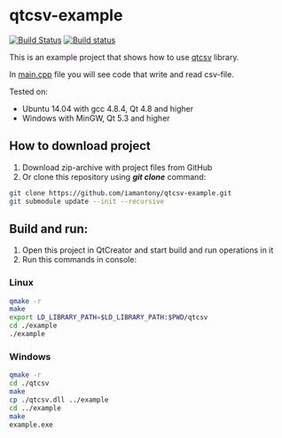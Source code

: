 # qtcsv-example

[![Build Status](https://travis-ci.org/iamantony/qtcsv-example.svg?branch=dev)](https://travis-ci.org/iamantony/qtcsv-example) [![Build status](https://ci.appveyor.com/api/projects/status/s1q16r12r2m4wk5k/branch/master?svg=true)](https://ci.appveyor.com/project/iamantony/qtcsv-example/branch/master)

This is an example project that shows how to use [qtcsv][qtcsv] library.

In [main.cpp][main-file] file you will see code that write and read csv-file.

Tested on:
- Ubuntu 14.04 with gcc 4.8.4, Qt 4.8 and higher
- Windows with MinGW, Qt 5.3 and higher

## How to download project
1. Download zip-archive with project files from GitHub
2. Or clone this repository using _**git clone**_ command:

  ``` bash
  git clone https://github.com/iamantony/qtcsv-example.git
  git submodule update --init --recursive
  ```

## Build and run:
1. Open this project in QtCreator and start build and run operations in it 
2. Run this commands in console:

  ### Linux
  ``` bash
  qmake -r
  make
  export LD_LIBRARY_PATH=$LD_LIBRARY_PATH:$PWD/qtcsv
  cd ./example
  ./example
  ```
  
  ### Windows
  ``` bash
  qmake -r
  cd ./qtcsv
  make
  cp ./qtcsv.dll ../example
  cd ../example
  make
  example.exe
  ```

[qtcsv]: https://github.com/iamantony/qtcsv
[main-file]: https://github.com/iamantony/qtcsv-example/blob/master/example/main.cpp
